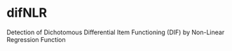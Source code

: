 # difNLR
Detection of Dichotomous Differential Item Functioning (DIF) by Non-Linear Regression Function
